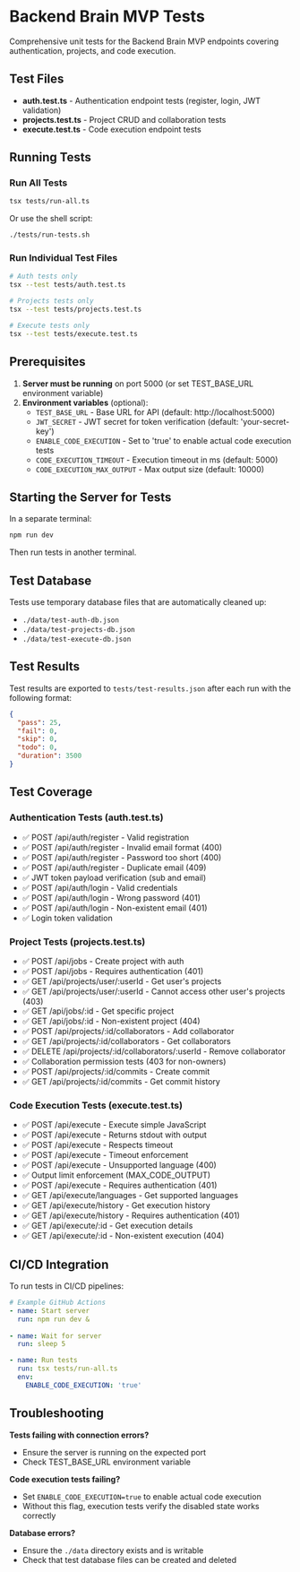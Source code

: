 # Backend Brain MVP Tests

Comprehensive unit tests for the Backend Brain MVP endpoints covering authentication, projects, and code execution.

## Test Files

- **auth.test.ts** - Authentication endpoint tests (register, login, JWT validation)
- **projects.test.ts** - Project CRUD and collaboration tests
- **execute.test.ts** - Code execution endpoint tests

## Running Tests

### Run All Tests

```bash
tsx tests/run-all.ts
```

Or use the shell script:

```bash
./tests/run-tests.sh
```

### Run Individual Test Files

```bash
# Auth tests only
tsx --test tests/auth.test.ts

# Projects tests only
tsx --test tests/projects.test.ts

# Execute tests only
tsx --test tests/execute.test.ts
```

## Prerequisites

1. **Server must be running** on port 5000 (or set TEST_BASE_URL environment variable)
2. **Environment variables** (optional):
   - `TEST_BASE_URL` - Base URL for API (default: http://localhost:5000)
   - `JWT_SECRET` - JWT secret for token verification (default: 'your-secret-key')
   - `ENABLE_CODE_EXECUTION` - Set to 'true' to enable actual code execution tests
   - `CODE_EXECUTION_TIMEOUT` - Execution timeout in ms (default: 5000)
   - `CODE_EXECUTION_MAX_OUTPUT` - Max output size (default: 10000)

## Starting the Server for Tests

In a separate terminal:

```bash
npm run dev
```

Then run tests in another terminal.

## Test Database

Tests use temporary database files that are automatically cleaned up:
- `./data/test-auth-db.json`
- `./data/test-projects-db.json`
- `./data/test-execute-db.json`

## Test Results

Test results are exported to `tests/test-results.json` after each run with the following format:

```json
{
  "pass": 25,
  "fail": 0,
  "skip": 0,
  "todo": 0,
  "duration": 3500
}
```

## Test Coverage

### Authentication Tests (auth.test.ts)

- ✅ POST /api/auth/register - Valid registration
- ✅ POST /api/auth/register - Invalid email format (400)
- ✅ POST /api/auth/register - Password too short (400)
- ✅ POST /api/auth/register - Duplicate email (409)
- ✅ JWT token payload verification (sub and email)
- ✅ POST /api/auth/login - Valid credentials
- ✅ POST /api/auth/login - Wrong password (401)
- ✅ POST /api/auth/login - Non-existent email (401)
- ✅ Login token validation

### Project Tests (projects.test.ts)

- ✅ POST /api/jobs - Create project with auth
- ✅ POST /api/jobs - Requires authentication (401)
- ✅ GET /api/projects/user/:userId - Get user's projects
- ✅ GET /api/projects/user/:userId - Cannot access other user's projects (403)
- ✅ GET /api/jobs/:id - Get specific project
- ✅ GET /api/jobs/:id - Non-existent project (404)
- ✅ POST /api/projects/:id/collaborators - Add collaborator
- ✅ GET /api/projects/:id/collaborators - Get collaborators
- ✅ DELETE /api/projects/:id/collaborators/:userId - Remove collaborator
- ✅ Collaboration permission tests (403 for non-owners)
- ✅ POST /api/projects/:id/commits - Create commit
- ✅ GET /api/projects/:id/commits - Get commit history

### Code Execution Tests (execute.test.ts)

- ✅ POST /api/execute - Execute simple JavaScript
- ✅ POST /api/execute - Returns stdout with output
- ✅ POST /api/execute - Respects timeout
- ✅ POST /api/execute - Timeout enforcement
- ✅ POST /api/execute - Unsupported language (400)
- ✅ Output limit enforcement (MAX_CODE_OUTPUT)
- ✅ POST /api/execute - Requires authentication (401)
- ✅ GET /api/execute/languages - Get supported languages
- ✅ GET /api/execute/history - Get execution history
- ✅ GET /api/execute/history - Requires authentication (401)
- ✅ GET /api/execute/:id - Get execution details
- ✅ GET /api/execute/:id - Non-existent execution (404)

## CI/CD Integration

To run tests in CI/CD pipelines:

```yaml
# Example GitHub Actions
- name: Start server
  run: npm run dev &
  
- name: Wait for server
  run: sleep 5

- name: Run tests
  run: tsx tests/run-all.ts
  env:
    ENABLE_CODE_EXECUTION: 'true'
```

## Troubleshooting

**Tests failing with connection errors?**
- Ensure the server is running on the expected port
- Check TEST_BASE_URL environment variable

**Code execution tests failing?**
- Set `ENABLE_CODE_EXECUTION=true` to enable actual code execution
- Without this flag, execution tests verify the disabled state works correctly

**Database errors?**
- Ensure the `./data` directory exists and is writable
- Check that test database files can be created and deleted
